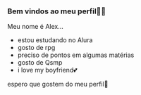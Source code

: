 ### Bem vindos ao meu perfil🥀🥀

Meu nome é Alex...

- estou estudando no Alura
- gosto de rpg
- preciso de pontos em algumas matérias
- gosto de Qsmp
- i love my boyfriend💕

espero que gostem do meu perfil🌟
